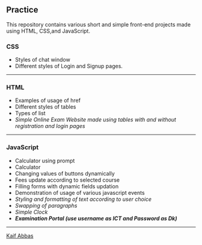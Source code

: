 <!doctype HTML>
<html lang="en">
	<body>
		<h2>Practice</h2>
		<p>This repository contains various short and simple front-end projects made using HTML, CSS,and JavaScript.</p>
		<h3>CSS</h3>
		<ul>
			<li>Styles of chat window</li>
			<li>Different styles of Login and Signup pages.</li>
		</ul>
		<hr>
		<h3>HTML</h3>
		<ul>
			<li>Examples of usage of href</li>
			<li>Different styles of tables</li>
			<li>Types of list</li>
			<li><em>Simple Online Exam Website made using tables with and without registration and login pages</em></li>
		</ul>
		<hr>
		<h3>JavaScript</h3>
		<ul>
			<li>Calculator using prompt</li>
			<li>Calculator</li>
			<li>Changing values of buttons dynamically</li>
			<li>Fees update according to selected course</li>
			<li>Filling forms with dynamic fields updation</li>
			<li>Demonstration of usage of various javascript events</li>
			<li><em>Styling and formatting of text according to user choice</em></li>
			<li><em>Swapping of paragraphs</em></li>
			<li><em>Simple Clock</em></li>
			<li><em><strong>Examination Portal (use username as ICT and Password as Dk)</strong></em></li>
		</ul>
		<hr>
		<a href="https://github.io/AbbasKaif">Kaif Abbas</a>
	</body>
</html>
